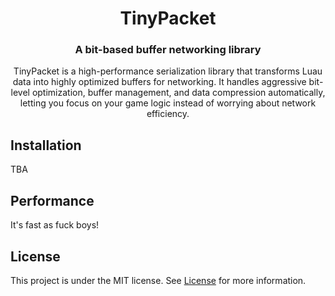 <div align="center">

TinyPacket
====

### A bit-based buffer networking library

TinyPacket is a high-performance serialization library that transforms Luau data into highly optimized buffers for networking. It handles aggressive bit-level optimization, buffer management, and data compression automatically, letting you focus on your game logic instead of worrying about network efficiency.

</div>

## Installation

TBA

## Performance

It's fast as fuck boys!

## License

This project is under the MIT license. See [License](LICENSE.txt) for more information.